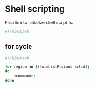 # Shell scripting

First line to initialize shell script is:

```bash
#!/bin/bash
```

## for cycle 

```bash
#!/bin/bash

for region in $(foamListRegions solid);
do
    <command>;
done
```